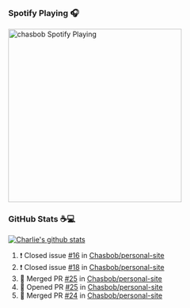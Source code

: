 ### Spotify Playing 🎧

[<img src="https://novatorem.chasbob.vercel.app/api/spotify" alt="chasbob Spotify Playing" width="350" />](https://open.spotify.com/user/charlie2026)

### GitHub Stats :coffee::computer:

[![Charlie's github stats](https://github-readme-stats-six-tau.vercel.app/api?username=chasbob)](https://github.com/anuraghazra/github-readme-stats)

<!--START_SECTION:activity-->
1. ❗️ Closed issue [#16](https://github.com/Chasbob/personal-site/issues/16) in [Chasbob/personal-site](https://github.com/Chasbob/personal-site)
2. ❗️ Closed issue [#18](https://github.com/Chasbob/personal-site/issues/18) in [Chasbob/personal-site](https://github.com/Chasbob/personal-site)
3. 🎉 Merged PR [#25](https://github.com/Chasbob/personal-site/pull/25) in [Chasbob/personal-site](https://github.com/Chasbob/personal-site)
4. 💪 Opened PR [#25](https://github.com/Chasbob/personal-site/pull/25) in [Chasbob/personal-site](https://github.com/Chasbob/personal-site)
5. 🎉 Merged PR [#24](https://github.com/Chasbob/personal-site/pull/24) in [Chasbob/personal-site](https://github.com/Chasbob/personal-site)
<!--END_SECTION:activity-->
